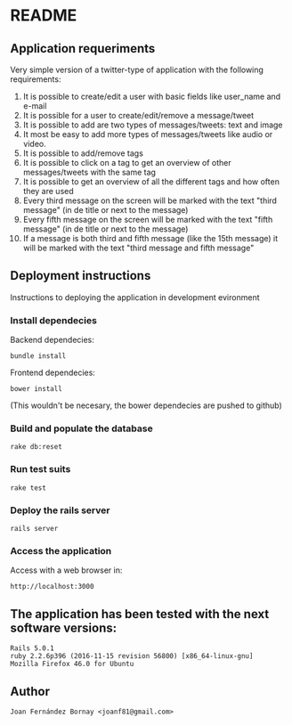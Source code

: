 # README
## Application requeriments
Very simple version of a twitter-type of application with the following requirements:

1. It is possible to create/edit a user with basic fields like user_name and e-mail
2. It is possible for a user to create/edit/remove a message/tweet
3. It is possible to add are two types of messages/tweets: text and image
4. It most be easy to add more types of messages/tweets like audio or video.
5. It is possible to add/remove tags
6. It is possible to click on a tag to get an overview of other messages/tweets with the same tag
7. It is possible to get an overview of all the different tags and how often they are used
8. Every third message on the screen will be marked with the text "third message" (in de title or next to the message)
9. Every fifth message on the screen will be marked with the text "fifth message" (in de title or next to the message)
10. If a message is both third and fifth message (like the 15th message) it will be marked with the text "third message and fifth message"

## Deployment instructions
Instructions to deploying the application in development evironment

### Install dependecies
Backend dependecies:
```
bundle install
```

Frontend dependecies: 
```
bower install
```
(This wouldn't be necesary, the bower dependecies are pushed to github)


### Build and populate the database 
```
rake db:reset
```

### Run test suits
```
rake test
```

### Deploy the rails server
```
rails server
```

### Access the application
Access with a web browser in:
```
http://localhost:3000
```

## The application has been tested with the next software versions:
```
Rails 5.0.1
ruby 2.2.6p396 (2016-11-15 revision 56800) [x86_64-linux-gnu]
Mozilla Firefox 46.0 for Ubuntu
```


## Author
```
Joan Fernández Bornay <joanf81@gmail.com>
```
